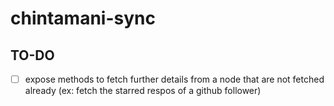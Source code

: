 # chintamani-sync

## TO-DO

- [ ] expose methods to fetch further details from a node that are not fetched already (ex: fetch the starred respos of a github follower)